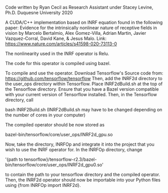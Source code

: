 Code written by Ryan Cecil as Research Assistant under Stacey Levine, Ph.D.
Duquesne University 2020


A CUDA/C++ implementation based on INRF equation found in the following paper:
Evidence for the intrinsically nonlinear
nature of receptive fields in vision by Marcelo Bertalmio,
Alex Gomez-Villa, Adrian Martin, Javier Vazquez-Corral, David Kane, & Jesus
Malo. Link: https://www.nature.com/articles/s41598-020-73113-0


The nonlinearity used in the INRF operator is Relu.


The code for this operator is compiled using bazel. 


To compile and use the operator. Download Tensorflow's Source code from: https://github.com/tensorflow/tensorflow
Then, add the INRF2d directory to the user_ops directory within Tensorflow. Place INRF2dBuild.sh at the top of the Tensorflow directory.
Ensure that you have a Bazel version compatible with your current version of Tensorflow installed.
Then, in the Tensorflow directory, call


bash INRF2Build.sh (INRF2dBuild.sh may have to be changed depending on the number of cores in your computer)


The compiled operator should be now stored as 

bazel-bin/tensorflow/core/user_ops/INRF2d_gpu.so


Now, take the directory, INRFOp and integrate it into the project that you wish to use the INRF operator for. In the INRFOp
directory, change

'{path to tensorflow}/tensorflow-r2.3/bazel-bin/tensorflow/core/user_ops/INRF2d_gpu0.so'


to contain the path to your tensorflow directory and the compiled operator. Then, the INRF2d operator 
should now be importable into your Python files using {from INRFOp import INRF2d}.

